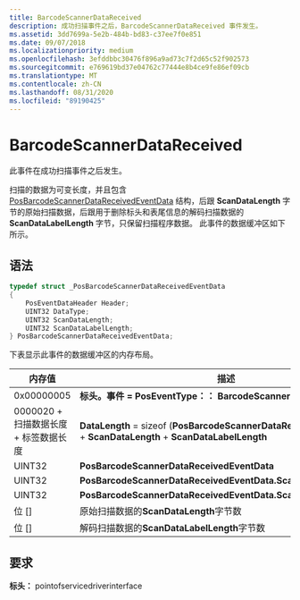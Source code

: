 ```yaml
---
title: BarcodeScannerDataReceived
description: 成功扫描事件之后，BarcodeScannerDataReceived 事件发生。
ms.assetid: 3dd7699a-5e2b-484b-bd83-c37ee7f0e851
ms.date: 09/07/2018
ms.localizationpriority: medium
ms.openlocfilehash: 3efddbbc30476f896a9ad73c7f2d65c52f902573
ms.sourcegitcommit: e769619bd37e04762c77444e8b4ce9fe86ef09cb
ms.translationtype: MT
ms.contentlocale: zh-CN
ms.lasthandoff: 08/31/2020
ms.locfileid: "89190425"
---
```

# <a name="barcodescannerdatareceived"></a>BarcodeScannerDataReceived

此事件在成功扫描事件之后发生。

扫描的数据为可变长度，并且包含 [PosBarcodeScannerDataReceivedEventData](/windows-hardware/drivers/ddi/pointofservicedriverinterface/ns-pointofservicedriverinterface-_posbarcodescannerdatareceivedeventdata) 结构，后跟 **ScanDataLength** 字节的原始扫描数据，后跟用于删除标头和表尾信息的解码扫描数据的 **ScanDataLabelLength** 字节，只保留扫描程序数据。 此事件的数据缓冲区如下所示。

## <a name="syntax"></a>语法

```cpp
typedef struct _PosBarcodeScannerDataReceivedEventData
{
    PosEventDataHeader Header;
    UINT32 DataType;
    UINT32 ScanDataLength;
    UINT32 ScanDataLabelLength;
} PosBarcodeScannerDataReceivedEventData;
```

下表显示此事件的数据缓冲区的内存布局。

| 内存值                                            | 描述                                                                                                                          |
|---------------------------------------------------------|--------------------------------------------------------------------------------------------------------------------------------------|
| 0x00000005                                   | **标头。事件 = PosEventType：： BarcodeScannerDataReceived**                                                           |
| 0000020 + 扫描数据长度 + 标签数据长度 | **DataLength** = sizeof (**PosBarcodeScannerDataReceivedEventData**) + **ScanDataLength**  +  **ScanDataLabelLength** |
| UINT32                                       | **PosBarcodeScannerDataReceivedEventData**                                                                       |
| UINT32                                       | **PosBarcodeScannerDataReceivedEventData.ScanDataLength**                                                                 |
| UINT32                                       | **PosBarcodeScannerDataReceivedEventData.ScanDataLabelLength**                                                            |
| 位 \[\]                                    | 原始扫描数据的**ScanDataLength**字节数                                                                                 |
| 位 \[\]                                    | 解码扫描数据的**ScanDataLabelLength**字节数                                                                     |

## <a name="requirements"></a>要求

**标头：** pointofservicedriverinterface